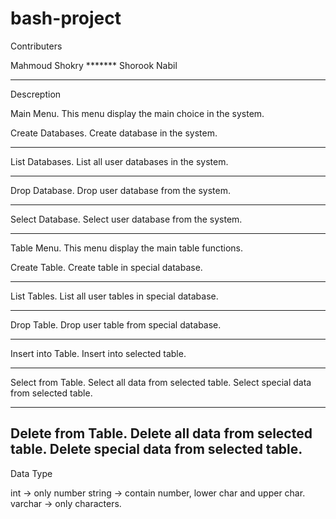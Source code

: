 # bash-project

Contributers 

Mahmoud Shokry *******  Shorook Nabil

**************************************

Descreption

Main Menu.
This menu display the main choice in the system.

Create Databases.
Create database in the system.
**********************************
List Databases.
List all user databases in the system.
**********************************
Drop Database.
Drop user database from the system.
******************************
Select Database.
Select user database from the system.
******************************





Table Menu.
This menu display the main table functions.

Create Table.
Create table in special database.
*************************************
List Tables.
List all user tables in special database.
*************************************
Drop Table.
Drop user table from special database.
*************************************
Insert into Table.
Insert into selected table.

************************************
Select from Table.
Select all data from selected table.
Select special data from selected table.

***************************************
Delete from Table.
Delete all data from selected table.
Delete special data from selected table.
-----------------------------------------------------




 Data Type
 
int → only number
string → contain number, lower char and upper char.
varchar → only characters.
